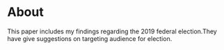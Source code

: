 # About
This paper includes my findings regarding the 2019 federal election.They have give suggestions on targeting audience for election.